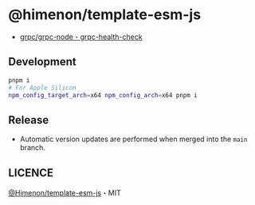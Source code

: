 # @himenon/template-esm-js

- [grpc/grpc-node - grpc-health-check](https://github.com/grpc/grpc-node/tree/v1.12.4/packages/grpc-health-check)

## Development

```bash
pnpm i
# For Apple Silicon
npm_config_target_arch=x64 npm_config_arch=x64 pnpm i
```

## Release

- Automatic version updates are performed when merged into the `main` branch.

## LICENCE

[@Himenon/template-esm-js](https://github.com/Himenon/template-esm-js)・MIT

